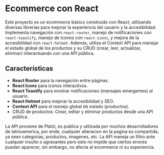 # Ecommerce con React

Este proyecto es un ecommerce básico construido con React, utilizando diversas librerías para mejorar la experiencia del usuario y la accesibilidad. Implementa navegación con `react-router`, manejo de notificaciones con `react-toastify`, manejo de iconos con `react-icons`, y mejora de la accesibilidad con `react-helmet`. Además, utiliza el Context API para manejar el estado global de los productos y su CRUD (crear, leer, actualizar, eliminar) interactuando con una API pública.

## Características

- **React Router** para la navegación entre páginas.
- **React Icons** para iconos interactivos.
- **React Toastify** para mostrar notificaciones (mensajes emergentes) al usuario.
- **React Helmet** para mejorar la accesibilidad y SEO.
- **Context API** para el manejo global de estado (productos).
- CRUD de productos: Crear, editar y eliminar productos desde una API pública.

La API proviene de Platzi, es publica y utilizada por muchos desarrolladores de latinoamerica, por ende, cualquier alteracion en la pagina es compartida, ya sean categorias, productos, imagenes, etc. La API maneja un filtro ante cualquier insulto o agravantes pero esto no impide que ciertos errores puedan aparecer, sin embargo, no afecta al ecommerce ni su experiencia.